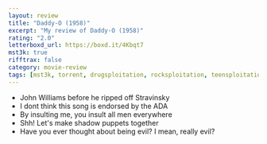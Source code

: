```yaml
---
layout: review
title: "Daddy-O (1958)"
excerpt: "My review of Daddy-O (1958)"
rating: "2.0"
letterboxd_url: https://boxd.it/4Kbqt7
mst3k: true
rifftrax: false
category: movie-review
tags: [mst3k, torrent, drugsploitation, rocksploitation, teensploitation]
---
```


- John Williams before he ripped off Stravinsky
- I dont think this song is endorsed by the ADA
- By insulting me, you insult all men everywhere
- Shh! Let's make shadow puppets together
- Have you ever thought about being evil? I mean, really evil?
